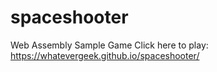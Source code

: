 # spaceshooter
Web Assembly Sample Game
Click here to play:
https://whatevergeek.github.io/spaceshooter/
